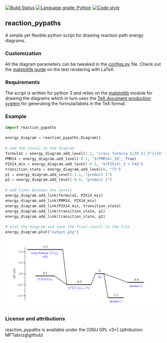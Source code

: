 [![Build Status](https://travis-ci.com/MFTabriz/reaction_pypaths.svg?branch=master)](https://travis-ci.com/MFTabriz/reaction_pypaths)
[![Language grade: Python](https://img.shields.io/lgtm/grade/python/g/MFTabriz/reaction_pypaths.svg?logo=lgtm&logoWidth=18)](https://lgtm.com/projects/g/MFTabriz/reaction_pypaths/context:python)
[![Code style](https://img.shields.io/badge/code%20style-black-000000.svg)](https://github.com/psf/black)

## reaction_pypaths
A simple yet flexible python script for drawing reaction path energy diagrams.

### Customization
All the diagram parameters can be tweaked in the [configs.py](https://github.com/MFTabriz/reaction_pypaths/blob/master/configs.py) file.
Check out the [matplotlib guide](https://matplotlib.org/tutorials/text/usetex.html) on the text rendering with LaTeX.

### Requirements
The script is written for python 3 and relies on the [matplotlib](https://matplotlib.org/) module for drawing the diagrams which in turn uses the [TeX document production system](https://tug.org/texlive/) for generating the formula/labels in the TeX format.

### Example
```python
import reaction_pypaths

energy_diagram = reaction_pypaths.Diagram()

# add the levels to the diagram
formula1 = energy_diagram.add_level(1.1, "crazy formula $[ZX_2]_5^{+}$\n$AB_3$")
PMM14 = energy_diagram.add_level(-0.1, "$(PMM14)_3$", True)
PZX14_mix = energy_diagram.add_level(-0.5, "$(PZX14)_3 + P4$")
transition_state = energy_diagram.add_level(0, "TS")
p1 = energy_diagram.add_level(-1.1, "product 1")
p2 = energy_diagram.add_level(-0.4, "product 2")

# add links between the levels
energy_diagram.add_link(formula1, PZX14_mix)
energy_diagram.add_link(PMM14, PZX14_mix)
energy_diagram.add_link(PZX14_mix, transition_state)
energy_diagram.add_link(transition_state, p1)
energy_diagram.add_link(transition_state, p2)

# plot the diagram and save the final result to the file
energy_diagram.plot("output.png")
```
![Sample diagram](https://github.com/MFTabriz/reaction_pypaths/raw/master/output.png)

### License and attributions
reaction_pypaths is available under the [GNU GPL v3+] (attribution: MFTabriz@github)
